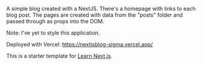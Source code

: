 A simple blog created with a NextJS. There's a homepage with links to each blog post. The pages are created with data from the "posts" folder and passed through as props into the DOM. 

Note: I've yet to style this application. 

Deployed with Vercel: https://nextjsblog-sigma.vercel.app/

This is a starter template for [Learn Next.js](https://nextjs.org/learn).
